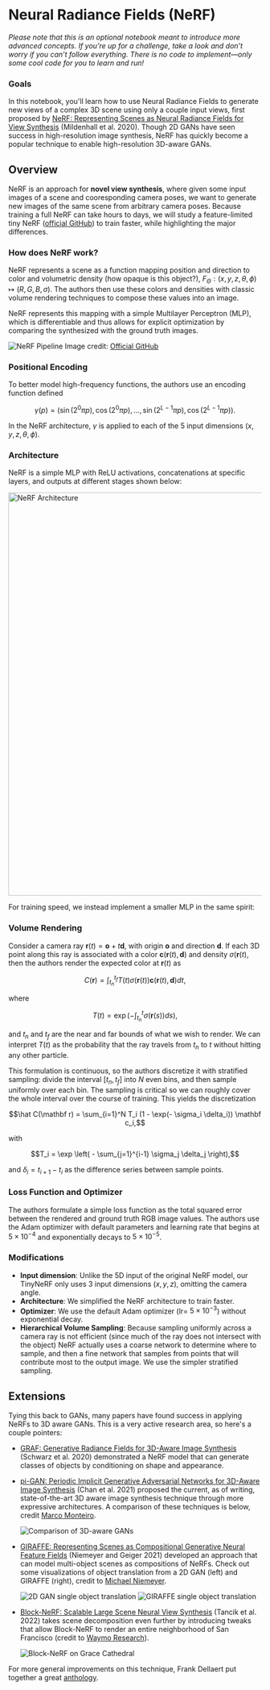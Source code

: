 # Neural Radiance Fields (NeRF)

*Please note that this is an optional notebook meant to introduce more advanced concepts. If you’re up for a challenge, take a look and don’t worry if you can’t follow everything. There is no code to implement—only some cool code for you to learn and run!*

### Goals

In this notebook, you'll learn how to use Neural Radiance Fields to generate new views of a complex 3D scene using only a couple input views, first proposed by [NeRF: Representing Scenes as Neural Radiance Fields for View Synthesis](https://arxiv.org/abs/2003.08934) (Mildenhall et al. 2020). Though 2D GANs have seen success in high-resolution image synthesis, NeRF has quickly become a popular technique to enable high-resolution 3D-aware GANs.


## Overview

NeRF is an approach for **novel view synthesis**, where given some input images of a scene and cooresponding camera poses, we want to generate new images of the same scene from arbitrary camera poses. Because training a full NeRF can take hours to days, we will study a feature-limited tiny NeRF ([official GitHub](https://colab.research.google.com/github/bmild/nerf/blob/master/tiny_nerf.ipynb)) to train faster, while highlighting the major differences.

### How does NeRF work?

NeRF represents a scene as a function mapping position and direction to color and volumetric density (how opaque is this object?), $F_\Theta : (x, y, z, \theta, \phi) \mapsto (R, G, B, \sigma)$. The authors then use these colors and densities with classic volume rendering techniques to compose these values into an image.

NeRF represents this mapping with a simple Multilayer Perceptron (MLP), which is differentiable and thus allows for explicit optimization by comparing the synthesized with the ground truth images.

![NeRF Pipeline](https://github.com/bmild/nerf/blob/master/imgs/pipeline.jpg?raw=true)
Image credit: [Official GitHub](https://github.com/bmild/nerf)

### Positional Encoding

To better model high-frequency functions, the authors use an encoding function defined

$$\gamma(p) = (\sin(2^0 \pi p), \cos(2^0 \pi p), \dots, \sin(2^{L-1} \pi p), \cos(2^{L-1} \pi p)).$$

In the NeRF architecture, $\gamma$ is applied to each of the 5 input dimensions $(x, y, z, \theta, \phi)$.

### Architecture

NeRF is a simple MLP with ReLU activations, concatenations at specific layers, and outputs at different stages shown below:

<img src="https://miro.medium.com/max/1129/1*q3fLvJFfoUdtVhsXeeTNXw.png" alt="NeRF Architecture" width="800"/>

For training speed, we instead implement a smaller MLP in the same spirit:

### Volume Rendering

Consider a camera ray $\mathbf r(t) = \mathbf o + t \mathbf d$, with origin $\mathbf o$ and direction $\mathbf d$. If each 3D point along this ray is associated with a color $\mathbf c(\mathbf r(t), \mathbf d)$ and density $\sigma(\mathbf r(t)$, then the authors render the expected color at $\mathbf r(t)$ as

$$C(\mathbf r) = \int_{t_n}^{t_f} T(t) \sigma(\mathbf r(t)) \mathbf c(\mathbf r(t), \mathbf d) dt,$$

where

$$T(t) = \exp \left( - \int_{t_n}^t \sigma(\mathbf r(s)) ds \right),$$

and $t_n$ and $t_f$ are the near and far bounds of what we wish to render. We can interpret $T(t)$ as the probability that the ray travels from $t_n$ to $t$ without hitting any other particle.

This formulation is continuous, so the authors discretize it with stratified sampling: divide the interval $[t_n, t_f]$ into $N$ even bins, and then sample uniformly over each bin. The sampling is critical so we can roughly cover the whole interval over the course of training. This yields the discretization

$$\hat C(\mathbf r) = \sum_{i=1}^N T_i (1 - \exp(- \sigma_i \delta_i)) \mathbf c_i,$$

with

$$T_i = \exp \left( - \sum_{j=1}^{i-1} \sigma_j \delta_j \right),$$

and $\delta_i = t_{i+1} - t_i$ as the difference series between sample points.

### Loss Function and Optimizer

The authors formulate a simple loss function as the total squared error between the rendered and ground truth RGB image values. The authors use the Adam optimizer with default parameters and learning rate that begins at $5 \times 10^{-4}$ and exponentially decays to $5 \times 10^{-5}$.

### Modifications

* **Input dimension**: Unlike the 5D input of the original NeRF model, our TinyNeRF only uses 3 input dimensions $(x, y, z)$, omitting the camera angle.
* **Architecture**: We simplified the NeRF architecture to train faster.
* **Optimizer**: We use the default Adam optimizer (lr= $5 \times 10^{-3}$) without exponential decay.
* **Hierarchical Volume Sampling**: Because sampling uniformly across a camera ray is not efficient (since much of the ray does not intersect with the object) NeRF actually uses a coarse network to determine where to sample, and then a fine network that samples from points that will contribute most to the output image. We use the simpler stratified sampling.

## Extensions

Tying this back to GANs, many papers have found success in applying NeRFs to 3D aware GANs. This is a very active research area, so here's a couple pointers:

* [GRAF: Generative Radiance Fields for 3D-Aware Image Synthesis](https://arxiv.org/abs/2007.02442) (Schwarz et al. 2020) demonstrated a NeRF model that can generate classes of objects by conditioning on shape and appearance.

* [pi-GAN: Periodic Implicit Generative Adversarial Networks for 3D-Aware Image Synthesis](https://arxiv.org/abs/2012.00926) (Chan et al. 2021) proposed the current, as of writing, state-of-the-art 3D aware image synthesis technique through more expressive architectures. A comparison of these techniques is below, credit [Marco Monteiro](https://marcoamonteiro.github.io/pi-GAN-website/).

    ![Comparison of 3D-aware GANs](https://raw.githubusercontent.com/alexxke/nerf-images/main/comparison.gif)

* [GIRAFFE: Representing Scenes as Compositional Generative Neural Feature Fields](https://arxiv.org/abs/2011.12100) (Niemeyer and Geiger 2021) developed an approach that can model multi-object scenes as compositions of NeRFs. Check out some visualizations of object translation from a 2D GAN (left) and GIRAFFE (right), credit to [Michael Niemeyer](https://m-niemeyer.github.io/project-pages/giraffe/index.html).

    ![2D GAN single object translation](https://raw.githubusercontent.com/alexxke/nerf-images/main/2dgan.gif)
![GIRAFFE single object translation](https://raw.githubusercontent.com/alexxke/nerf-images/main/giraffe.gif)

* [Block-NeRF: Scalable Large Scene Neural View Synthesis](https://arxiv.org/abs/2202.05263) (Tancik et al. 2022) takes scene decomposition even further by introducing tweaks that allow Block-NeRF to render an entire neighborhood of San Francisco (credit to [Waymo Research](https://waymo.com/research/block-nerf/)).

    ![Block-NeRF on Grace Cathedral](https://raw.githubusercontent.com/alexxke/nerf-images/main/grace_cathedral.gif)


For more general improvements on this technique, Frank Dellaert put together a great [anthology](https://dellaert.github.io/NeRF/).
